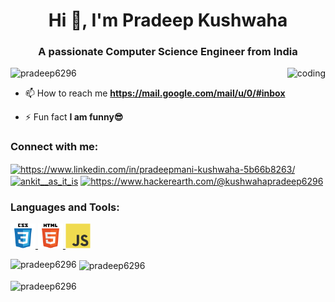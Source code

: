 <h1 align="center">Hi 👋, I'm Pradeep Kushwaha</h1>
<h3 align="center">A passionate Computer Science Engineer from India</h3>
<img align="right" alt="coding" width"400" scr="https://github.com/pradeep6296/PRADEEP_KUSHWAHA/blob/main/image_processing20210511-12175-1v0etim.gif">

<p align="left"> <img src="https://komarev.com/ghpvc/?username=pradeep6296&label=Profile%20views&color=0e75b6&style=flat" alt="pradeep6296" /> </p>

- 📫 How to reach me **https://mail.google.com/mail/u/0/#inbox**

- ⚡ Fun fact **I am funny😎**

<h3 align="left">Connect with me:</h3>
<p align="left">
<a href="https://linkedin.com/in/https://www.linkedin.com/in/pradeepmani-kushwaha-5b66b8263/" target="blank"><img align="center" src="https://raw.githubusercontent.com/rahuldkjain/github-profile-readme-generator/master/src/images/icons/Social/linked-in-alt.svg" alt="https://www.linkedin.com/in/pradeepmani-kushwaha-5b66b8263/" height="30" width="40" /></a>
<a href="https://instagram.com/ankit__as_it_is" target="blank"><img align="center" src="https://raw.githubusercontent.com/rahuldkjain/github-profile-readme-generator/master/src/images/icons/Social/instagram.svg" alt="ankit__as_it_is" height="30" width="40" /></a>
<a href="https://www.hackerearth.com/https://www.hackerearth.com/@kushwahapradeep6296" target="blank"><img align="center" src="https://raw.githubusercontent.com/rahuldkjain/github-profile-readme-generator/master/src/images/icons/Social/hackerearth.svg" alt="https://www.hackerearth.com/@kushwahapradeep6296" height="30" width="40" /></a>
</p>

<h3 align="left">Languages and Tools:</h3>
<p align="left"> <a href="https://www.w3schools.com/css/" target="_blank" rel="noreferrer"> <img src="https://raw.githubusercontent.com/devicons/devicon/master/icons/css3/css3-original-wordmark.svg" alt="css3" width="40" height="40"/> </a> <a href="https://www.w3.org/html/" target="_blank" rel="noreferrer"> <img src="https://raw.githubusercontent.com/devicons/devicon/master/icons/html5/html5-original-wordmark.svg" alt="html5" width="40" height="40"/> </a> <a href="https://developer.mozilla.org/en-US/docs/Web/JavaScript" target="_blank" rel="noreferrer"> <img src="https://raw.githubusercontent.com/devicons/devicon/master/icons/javascript/javascript-original.svg" alt="javascript" width="40" height="40"/> </a> </p>

<p><img align="left" src="https://github-readme-stats.vercel.app/api/top-langs?username=pradeep6296&show_icons=true&locale=en&layout=compact" alt="pradeep6296" /></p>

<p>&nbsp;<img align="center" src="https://github-readme-stats.vercel.app/api?username=pradeep6296&show_icons=true&locale=en" alt="pradeep6296" /></p>

<p><img align="center" src="https://github-readme-streak-stats.herokuapp.com/?user=pradeep6296&" alt="pradeep6296" /></p>
